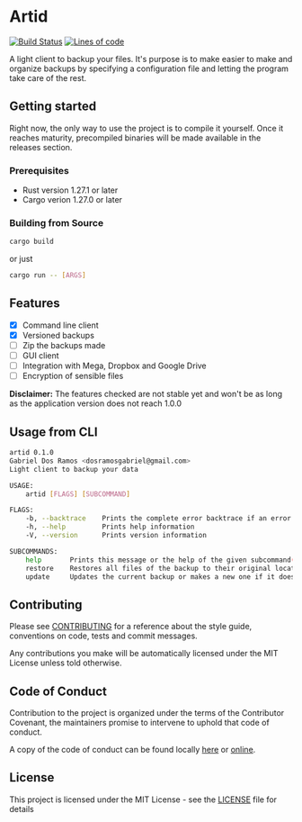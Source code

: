 # Artid

[![Build Status][t1]][t2] [![Lines of code][l1]][l2]

[t1]: https://travis-ci.org/gabo01/artid.svg?branch=master
[t2]: https://travis-ci.org/gabo01/artid
[l1]: https://tokei.rs/b1/github/gabo01/artid
[l2]: https://github.com/gabo01/artid

A light client to backup your files. It's purpose is to make easier to make and organize backups
by specifying a configuration file and letting the program take care of the rest.

## Getting started

Right now, the only way to use the project is to compile it yourself. Once it reaches maturity,
precompiled binaries will be made available in the releases section.

### Prerequisites

- Rust version 1.27.1 or later
- Cargo verion 1.27.0 or later

### Building from Source

```bash
cargo build
```

or just

```bash
cargo run -- [ARGS]
```

## Features

- [x] Command line client
- [x] Versioned backups
- [ ] Zip the backups made
- [ ] GUI client
- [ ] Integration with Mega, Dropbox and Google Drive
- [ ] Encryption of sensible files

**Disclaimer:** The features checked are not stable yet and won't be as long as the application
version does not reach 1.0.0

## Usage from CLI

```bash
artid 0.1.0
Gabriel Dos Ramos <dosramosgabriel@gmail.com>
Light client to backup your data

USAGE:
    artid [FLAGS] [SUBCOMMAND]

FLAGS:
    -b, --backtrace    Prints the complete error backtrace if an error is found
    -h, --help         Prints help information
    -V, --version      Prints version information

SUBCOMMANDS:
    help       Prints this message or the help of the given subcommand(s)
    restore    Restores all files of the backup to their original locations
    update     Updates the current backup or makes a new one if it does not exist
```

## Contributing

Please see [CONTRIBUTING](.github/CONTRIBUTING.md) for a reference about the style guide, conventions
on code, tests and commit messages.

Any contributions you make will be automatically licensed under the MIT License unless told
otherwise.

## Code of Conduct

Contribution to the project is organized under the terms of the Contributor Covenant, the
maintainers promise to intervene to uphold that code of conduct.

A copy of the code of conduct can be found locally [here][c1] or [online][c2].

[c1]: .github/CODE_OF_CONDUCT.md
[c2]: https://www.contributor-covenant.org/version/1/4/code-of-conduct.html

## License

This project is licensed under the MIT License - see the [LICENSE](LICENSE) file for details
